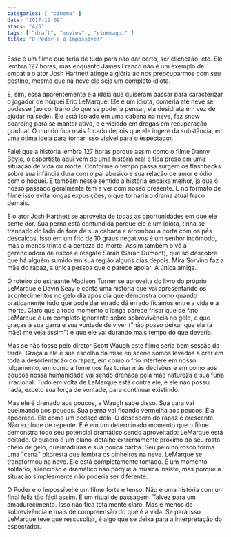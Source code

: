 ```yaml
---
categories: [ "cinema" ]
date: "2017-12-09"
stars: "4/5"
tags: [ "draft", "movies" , "cinemaqui" ]
title: "O Poder e o Impossível"
---
```

Esse é um filme que teria de tudo para não dar certo, ser clichezão,
etc. Ele lembra 127 horas, mas enquanto James Franco não é um exemplo
de empatia o ator Josh Hartnett atinge a glória ao nos preocuparmos
com seu destino, mesmo que na neve ele seja um completo idiota.

E, sim, essa aparentemente é a ideia que quiseram passar para
caracterizar o jogador de hóquei Eric LeMarque. Ele é um idiota,
comeria até neve se pudesse (ao contrário do que se poderia pensar,
ela desidrata em vez de ajudar na sede). Ele está isolado em uma cabana
na neve, faz snow boarding para se manter ativo, e é viciado em drogas
em recuperação gradual. O mundo fica mais focado depois que ele ingere
da substância, em uma ótima ideia para tornar isso visível para o
espectador.

Falei que a história lembra 127 horas porque assim como o filme Danny
Boyle, o esportista aqui vem de uma história real e fica preso em uma
situação de vida ou morte. Conforme o tempo passa surgem os flashbacks
sobre sua infância dura com o pai abusivo e sua relação de amor e
ódio com o hóquei. E também nesse sentido a história encaixa melhor,
já que o nosso passado geralmente tem a ver com nosso presente. E no
formato de filme isso evita longas exposições, o que tornaria o drama
atual fraco demais.

E o ator Josh Hartnett se aproveita de todas as oportunidades em que
ele sente dor. Sua perna está contundida porque ele é um idiota,
tinha se trancado do lado de fora de sua cabana e arrombou a porta com
os pés descalços. Isso em um frio de 10 graus negativos é um senhor
incômodo, mas a menos trinta é a certeza de morte. Assim também o vê
a gerenciadora de riscos e resgate Sarah (Sarah Dumont), que só descobre
que há alguém sumido em sua região alguns dias depois. Mira Sorvino
faz a mãe do rapaz, a única pessoa que o parece apoiar. A única amiga.

O roteiro do estreante Madison Turner se aproveita do livro do próprio
LeMarque e Davin Seay e conta uma história que vai apresentando
os acontecimentos no gelo dia após dia que demonstra como quando
praticamente tudo que pode dar errado dá errado ficamos entre a vida e a
morte. Claro que a todo momento o longa parece frisar que de fato LeMarque
é um completo ignorante sobre sobrevivência no gelo, e que graças à
sua garra e sua vontade de viver ("não posso deixar que ela (a mãe)
me veja assim") é que ele vai durando mais tempo do que deveria.

Mas se não fosse pelo diretor Scott Waugh este filme seria bem sessão
da tarde. Graça a ele e sua escolha da mise en scene somos levados a
crer em toda a desorientação do rapaz, em como o frio interfere em
nosso julgamento, em como a fome nos faz tomar más decisões e em como
aos poucos nossa humanidade vai sendo drenada pela mãe natureza e sua
fúria irracional. Tudo em volta de LeMarque está contra ele, e ele
não possui nada, exceto sua força de vontade, para continuar existindo.

Mas ele é drenado aos poucos, e Waugh sabe disso. Sua cara vai queimando
aos poucos. Sua perna vai ficando vermelha aos poucos. Ela apodrece. Ele
come um pedaço dela. O desespero do rapaz é crescente. Não explode
de repente. E é em um determinado momento que o filme demonstra todo
seu potencial dramático sendo aproveitado: LeMarque está deitado. O
quadro é um plano-detalhe extremamente próximo do seu rosto cheio de
gelo, queimaduras e sua pouca barba. Seu pelo no rosco forma uma "cena"
pitoresta que lembra os pinheiros na neve. LeMarque se transformou
na neve. Ele está completamente tomado. É um momento solitário,
silencioso e dramático não porque a música insiste, mas porque a
situação simplesmente não poderia ser diferente.

O Poder e o Impossível é um filme forte e tenso. Não é uma história
com um final feliz tão fácil assim. É um ritual de passagem. Talvez
para um amadurecimento. Isso não fica totalmente claro. Mas é menos
de sobrevivência e mais de compreensão do que é a vida. Se para isso
LeMarque teve que ressuscitar, é algo que se deixa para a interpretação
do espectador.
